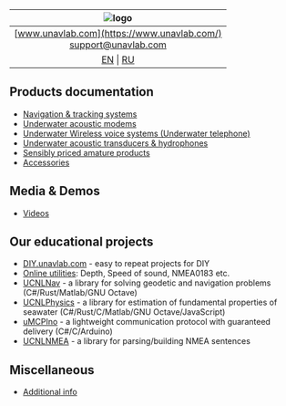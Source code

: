 | ![logo](https://ucnl.github.io/documentation/sm_logo.png) |
| :---: |
| [www.unavlab.com](https://www.unavlab.com/) <br/> [support@unavlab.com](mailto:support@unavlab.com) |
| [EN](README.md) \| [RU](README_RU.md) |

## Products documentation
* [Navigation & tracking systems](navigation_and_tracking_systems_en.md)
* [Underwater acoustic modems](underwater_acoustic_modems_en.md)
* [Underwater Wireless voice systems (Underwater telephone)](underwater_wireless_voice_systems_en.md)
* [Underwater acoustic transducers & hydrophones](underwater_acoustic_antennas_en.md)
* [Sensibly priced amature products](amature_en.md)
* [Accessories](accessories_en.md)

## Media & Demos
* [Videos](media_videos_en.md)

## Our educational projects
* [DIY.unavlab.com](https://diy.unavlab.com) - easy to repeat projects for DIY
* [Online utilities](online_utilities_en.md): Depth, Speed of sound, NMEA0183 etc.
* [UCNLNav](https://github.com/ucnl/UCNLNav) - a library for solving geodetic and navigation problems (C#/Rust/Matlab/GNU Octave)
* [UCNLPhysics](https://github.com/ucnl/UCNLPhysics) - a library for estimation of fundamental properties of seawater (C#/Rust/C/Matlab/GNU Octave/JavaScript)
* [uMCPIno](https://github.com/AlekUnderwater/uMCPIno) - a lightweight communication protocol with guaranteed delivery (C#/C/Arduino)
* [UCNLNMEA](https://github.com/ucnl/UCNLNMEA) - a library for parsing/building NMEA sentences

## Miscellaneous
* [Additional info](misc_en.md)
